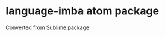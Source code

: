 # language-imba atom package

Converted from [Sublime package](https://github.com/somebee/sublime-imba)
